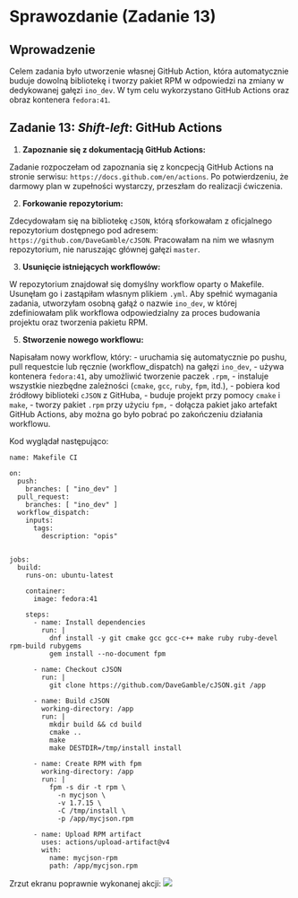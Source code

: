 # Sprawozdanie (Zadanie 13)

## Wprowadzenie

Celem zadania było utworzenie własnej GitHub Action, która automatycznie buduje dowolną bibliotekę i tworzy pakiet RPM w odpowiedzi na zmiany w 
dedykowanej gałęzi `ino_dev`. W tym celu wykorzystano GitHub Actions oraz obraz kontenera `fedora:41`. 
## Zadanie 13: _Shift-left_: GitHub Actions

1. **Zapoznanie się z dokumentacją GitHub Actions:**

Zadanie rozpoczełam od zapoznania się z koncpecją GitHub Actions na stronie 
serwisu: `https://docs.github.com/en/actions`. Po potwierdzeniu, że darmowy plan w zupełności wystarczy, przeszłam do realizacji ćwiczenia.

2. **Forkowanie repozytorium:**

Zdecydowałam się na bibliotekę `cJSON`, którą sforkowałam z oficjalnego repozytorium dostępnego pod adresem: `https://github.com/DaveGamble/cJSON`. 
Pracowałam na nim we własnym repozytorium, nie naruszając głównej gałęzi `master`.

3.	**Usunięcie istniejących workflowów:**
   
W repozytorium znajdował się domyślny workflow oparty o Makefile. Usunęłam go i zastąpiłam własnym plikiem `.yml`. 
Aby spełnić wymagania zadania, utworzyłam osobną gałąź o nazwie `ino_dev`, w której zdefiniowałam plik workflowa odpowiedzialny 
za proces budowania projektu oraz tworzenia pakietu RPM.


5.	**Stworzenie nowego workflowu:**

Napisałam nowy workflow, który:
	- uruchamia się automatycznie po pushu, pull requestcie lub ręcznie (workflow_dispatch) na gałęzi `ino_dev`,
	- używa kontenera `fedora:41`, aby umożliwić tworzenie paczek `.rpm`,
	- instaluje wszystkie niezbędne zależności (`cmake`, `gcc`, `ruby`, `fpm`, itd.),
	- pobiera kod źródłowy biblioteki `cJSON` z GitHuba,
	- buduje projekt przy pomocy `cmake` i `make`,
	- tworzy pakiet `.rpm` przy użyciu `fpm,`
	- dołącza pakiet jako artefakt GitHub Actions, aby można go było pobrać po zakończeniu działania workflowu.

Kod wyglądał następująco:

```
name: Makefile CI

on:
  push:
    branches: [ "ino_dev" ]
  pull_request:
    branches: [ "ino_dev" ]
  workflow_dispatch:
    inputs:
      tags:
        description: "opis"
  

jobs:
  build:
    runs-on: ubuntu-latest

    container:
      image: fedora:41

    steps:
      - name: Install dependencies
        run: |
          dnf install -y git cmake gcc gcc-c++ make ruby ruby-devel rpm-build rubygems
          gem install --no-document fpm

      - name: Checkout cJSON
        run: |
          git clone https://github.com/DaveGamble/cJSON.git /app

      - name: Build cJSON
        working-directory: /app
        run: |
          mkdir build && cd build
          cmake ..
          make
          make DESTDIR=/tmp/install install

      - name: Create RPM with fpm
        working-directory: /app
        run: |
          fpm -s dir -t rpm \
            -n mycjson \
            -v 1.7.15 \
            -C /tmp/install \
            -p /app/mycjson.rpm

      - name: Upload RPM artifact
        uses: actions/upload-artifact@v4
        with:
          name: mycjson-rpm
          path: /app/mycjson.rpm
```
Zrzut ekranu poprawnie wykonanej akcji:
![](https://github.com/InzynieriaOprogramowaniaAGH/MDO2025_INO/blob/MP417124/INO/GCL02/MP417124/Sprawozdanie4/Screenshots/Screenshot%202025-05-13%20at%201.35.10%E2%80%AFPM.png)

